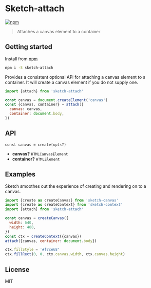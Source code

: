 # Sketch-attach

[![npm](https://img.shields.io/npm/v/sketch-attach.svg?style=flat)](https://www.npmjs.com/package/sketch-attach)

> Attaches a canvas element to a container

## Getting started

Install from [npm](https://npmjs.com)

```sh
npm i -S sketch-attach
```

Provides a consistent optional API for attaching a canvas element to a container. It will create a canvas element if you do not supply one.

```js
import {attach} from 'sketch-attach'

const canvas = document.createElement('canvas')
const {canvas, container} = attach({
  canvas: canvas,
  container: document.body,
})
```

## API

```
const canvas = create(opts?)
```

- **canvas?** `HTMLCanvasElement`
- **container?** `HTMLElement`

## Examples

Sketch smoothes out the experience of creating and rendering on to a canvas.

```js
import {create as createCanvas} from 'sketch-canvas'
import {create as createContext} from 'sketch-context'
import {attach} from 'sketch-attach'

const canvas = createCanvas({
  width: 640,
  height: 480,
})
const ctx = createContext({canvas})
attach({canvas, container: document.body})

ctx.fillStyle = '#f7ce68'
ctx.fillRect(0, 0, ctx.canvas.width, ctx.canvas.height)
```

## License

MIT
